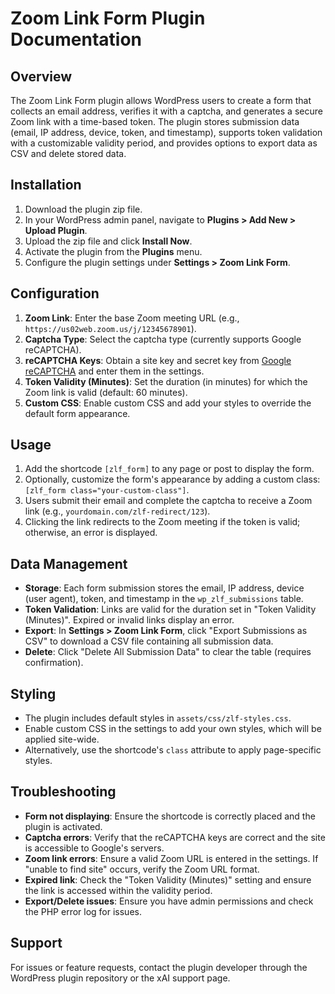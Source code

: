 # Zoom Link Form Plugin Documentation

## Overview

The Zoom Link Form plugin allows WordPress users to create a form that collects an email address, verifies it with a captcha, and generates a secure Zoom link with a time-based token. The plugin stores submission data (email, IP address, device, token, and timestamp), supports token validation with a customizable validity period, and provides options to export data as CSV and delete stored data.

## Installation

1. Download the plugin zip file.
2. In your WordPress admin panel, navigate to **Plugins > Add New > Upload Plugin**.
3. Upload the zip file and click **Install Now**.
4. Activate the plugin from the **Plugins** menu.
5. Configure the plugin settings under **Settings > Zoom Link Form**.

## Configuration

1. **Zoom Link**: Enter the base Zoom meeting URL (e.g., `https://us02web.zoom.us/j/12345678901`).
2. **Captcha Type**: Select the captcha type (currently supports Google reCAPTCHA).
3. **reCAPTCHA Keys**: Obtain a site key and secret key from [Google reCAPTCHA](https://www.google.com/recaptcha) and enter them in the settings.
4. **Token Validity (Minutes)**: Set the duration (in minutes) for which the Zoom link is valid (default: 60 minutes).
5. **Custom CSS**: Enable custom CSS and add your styles to override the default form appearance.

## Usage

1. Add the shortcode `[zlf_form]` to any page or post to display the form.
2. Optionally, customize the form's appearance by adding a custom class: `[zlf_form class="your-custom-class"]`.
3. Users submit their email and complete the captcha to receive a Zoom link (e.g., `yourdomain.com/zlf-redirect/123`).
4. Clicking the link redirects to the Zoom meeting if the token is valid; otherwise, an error is displayed.

## Data Management

- **Storage**: Each form submission stores the email, IP address, device (user agent), token, and timestamp in the `wp_zlf_submissions` table.
- **Token Validation**: Links are valid for the duration set in "Token Validity (Minutes)". Expired or invalid links display an error.
- **Export**: In **Settings > Zoom Link Form**, click "Export Submissions as CSV" to download a CSV file containing all submission data.
- **Delete**: Click "Delete All Submission Data" to clear the table (requires confirmation).

## Styling

- The plugin includes default styles in `assets/css/zlf-styles.css`.
- Enable custom CSS in the settings to add your own styles, which will be applied site-wide.
- Alternatively, use the shortcode's `class` attribute to apply page-specific styles.

## Troubleshooting

- **Form not displaying**: Ensure the shortcode is correctly placed and the plugin is activated.
- **Captcha errors**: Verify that the reCAPTCHA keys are correct and the site is accessible to Google's servers.
- **Zoom link errors**: Ensure a valid Zoom URL is entered in the settings. If "unable to find site" occurs, verify the Zoom URL format.
- **Expired link**: Check the "Token Validity (Minutes)" setting and ensure the link is accessed within the validity period.
- **Export/Delete issues**: Ensure you have admin permissions and check the PHP error log for issues.

## Support

For issues or feature requests, contact the plugin developer through the WordPress plugin repository or the xAI support page.